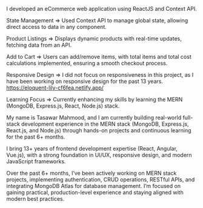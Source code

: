 I developed an eCommerce web application using ReactJS and Context API.

State Management => Used Context API to manage global state, allowing direct access to data in any component.

Product Listings => Displays dynamic products with real-time updates, fetching data from an API.

Add to Cart => Users can add/remove items, with total items and total cost calculations implemented, ensuring a smooth checkout process.

Responsive Design => I did not focus on responsiveness in this project, as I have been working on responsive design for the past 13 years.
https://eloquent-lily-cf6fea.netlify.app/

Learning Focus => Currently enhancing my skills by learning the MERN (MongoDB, Express.js, React, Node.js) stack.

My name is Tasawar Mahmood, and I am currently building real-world full-stack development experience in the MERN stack (MongoDB, Express.js, React.js, and Node.js) through hands-on projects and continuous learning for the past 6+ months.

I bring 13+ years of frontend development expertise (React, Angular, Vue.js), with a strong foundation in UI/UX, responsive design, and modern JavaScript frameworks.

Over the past 6+ months, I’ve been actively working on MERN stack projects, implementing authentication, CRUD operations, RESTful APIs, and integrating MongoDB Atlas for database management. I’m focused on gaining practical, production-level experience and staying aligned with modern best practices.
